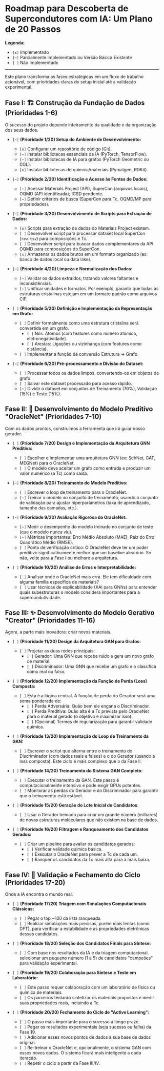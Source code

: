 # Roadmap para Descoberta de Supercondutores com IA: Um Plano de 20 Passos

**Legenda:**
- `[x]` Implementado
- `[~]` Parcialmente Implementado ou Versão Básica Existente
- `[ ]` Não Implementado

---

Este plano transforma as fases estratégicas em um fluxo de trabalho acionável, com prioridades claras do setup inicial até a validação experimental.

## Fase I: 🏗️ Construção da Fundação de Dados (Prioridades 1-6)

O sucesso do projeto depende inteiramente da qualidade e da organização dos seus dados.

- `[~]` **(Prioridade 1/20) Setup do Ambiente de Desenvolvimento:**
    - `[x]` Configurar um repositório de código (Git).
    - `[~]` Instalar bibliotecas essenciais de IA (PyTorch, TensorFlow).
    - `[~]` Instalar bibliotecas de IA para grafos (PyTorch Geometric ou DGL).
    - `[x]` Instalar bibliotecas de química/materiais (Pymatgen, RDKit).

- `[~]` **(Prioridade 2/20) Identificação e Acesso às Fontes de Dados:**
    - `[~]` Acessar Materials Project (API), SuperCon (arquivos locais), OQMD (API identificada); ICSD pendente.
    - `[~]` Definir critérios de busca (SuperCon para Tc, OQMD/MP para propriedades).

- `[~]` **(Prioridade 3/20) Desenvolvimento de Scripts para Extração de Dados:**
    - `[x]` Scripts para extração de dados do Materials Project existem.
    - `[ ]` Desenvolver script para processar dataset local SuperCon (`raw.tsv`) para composições e Tc.
    - `[ ]` Desenvolver script para buscar dados complementares da API OQMD para composições do SuperCon.
    - `[x]` Armazenar os dados brutos em um formato organizado (ex: banco de dados local ou data lake).

- `[~]` **(Prioridade 4/20) Limpeza e Normalização dos Dados:**
    - `[~]` Validar os dados extraídos, tratando valores faltantes e inconsistências.
    - `[~]` Unificar unidades e formatos. Por exemplo, garantir que todas as estruturas cristalinas estejam em um formato padrão como arquivos CIF.

- `[ ]` **(Prioridade 5/20) Definição e Implementação da Representação em Grafo:**
    - `[ ]` Definir formalmente como uma estrutura cristalina será convertida em um grafo.
        - `[ ]` Nós: Átomos (com features como número atômico, eletronegatividade).
        - `[ ]` Arestas: Ligações ou vizinhança (com features como distância).
    - `[ ]` Implementar a função de conversão Estrutura -> Grafo.

- `[~]` **(Prioridade 6/20) Pré-processamento e Divisão do Dataset:**
    - `[ ]` Processar todos os dados limpos, convertendo-os em objetos de grafo.
    - `[ ]` Salvar este dataset processado para acesso rápido.
    - `[~]` Dividir o dataset em conjuntos de Treinamento (70%), Validação (15%) e Teste (15%).

## Fase II: 🤖 Desenvolvimento do Modelo Preditivo "OracleNet" (Prioridades 7-10)

Com os dados prontos, construímos a ferramenta que irá guiar nosso gerador.

- `[ ]` **(Prioridade 7/20) Design e Implementação da Arquitetura GNN Preditiva:**
    - `[ ]` Escolher e implementar uma arquitetura GNN (ex: SchNet, GAT, MEGNet) para o OracleNet.
    - `[ ]` O modelo deve aceitar um grafo como entrada e produzir um valor numérico (a Tc) como saída.

- `[~]` **(Prioridade 8/20) Treinamento do Modelo Preditivo:**
    - `[ ]` Escrever o loop de treinamento para o OracleNet.
    - `[~]` Treinar o modelo no conjunto de treinamento, usando o conjunto de validação para ajustar hiperparâmetros (taxa de aprendizado, tamanho das camadas, etc.).

- `[~]` **(Prioridade 9/20) Avaliação Rigorosa do OracleNet:**
    - `[~]` Medir o desempenho do modelo treinado no conjunto de teste (que o modelo nunca viu).
    - `[~]` Métricas importantes: Erro Médio Absoluto (MAE), Raiz do Erro Quadrático Médio (RMSE).
    - `[ ]` Ponto de verificação crítico: O OracleNet deve ter um poder preditivo significativamente melhor que um baseline aleatório. Se não, volte para a Fase I ou melhore a arquitetura.

- `[ ]` **(Prioridade 10/20) Análise de Erros e Interpretabilidade:**
    - `[ ]` Analisar onde o OracleNet mais erra. Ele tem dificuldade com alguma família específica de materiais?
    - `[ ]` Usar técnicas de explicabilidade (XAI para GNNs) para entender quais subestruturas o modelo considera importantes para a supercondutividade.

## Fase III: ✨ Desenvolvimento do Modelo Gerativo "Creator" (Prioridades 11-16)

Agora, a parte mais inovadora: criar novos materiais.

- `[ ]` **(Prioridade 11/20) Design da Arquitetura GAN para Grafos:**
    - `[ ]` Projetar as duas redes principais:
        - `[ ]` Gerador: Uma GNN que recebe ruído e gera um novo grafo de material.
        - `[ ]` Discriminador: Uma GNN que recebe um grafo e o classifica como real ou falso.

- `[ ]` **(Prioridade 12/20) Implementação da Função de Perda (Loss) Composta:**
    - `[ ]` Esta é a lógica central. A função de perda do Gerador será uma soma ponderada de:
        - `[ ]` Perda Adversária: Quão bem ele engana o Discriminador.
        - `[ ]` Perda Preditiva: Quão alta é a Tc prevista pelo OracleNet para o material gerado (o objetivo é maximizar isso).
        - `[ ]` (Opcional) Termos de regularização para garantir validade química.

- `[ ]` **(Prioridade 13/20) Implementação do Loop de Treinamento da GAN:**
    - `[ ]` Escrever o script que alterna entre o treinamento do Discriminador (com dados reais e falsos) e o do Gerador (usando a loss composta). Este ciclo é mais complexo que o da Fase II.

- `[ ]` **(Prioridade 14/20) Treinamento do Sistema GAN Completo:**
    - `[ ]` Executar o treinamento da GAN. Este passo é computacionalmente intensivo e pode exigir GPUs potentes.
    - `[ ]` Monitorar as perdas do Gerador e do Discriminador para garantir que o treinamento está estável.

- `[ ]` **(Prioridade 15/20) Geração do Lote Inicial de Candidatos:**
    - `[ ]` Usar o Gerador treinado para criar um grande número (milhares) de novas estruturas moleculares que não existem na base de dados.

- `[ ]` **(Prioridade 16/20) Filtragem e Ranqueamento dos Candidatos Gerados:**
    - `[ ]` Criar um pipeline para avaliar os candidatos gerados:
        - `[ ]` Verificar validade química básica.
        - `[ ]` Executar o OracleNet para prever a Tc de cada um.
        - `[ ]` Ranquer os candidatos da Tc mais alta para a mais baixa.

## Fase IV: 🧪 Validação e Fechamento do Ciclo (Prioridades 17-20)

Onde a IA encontra o mundo real.

- `[ ]` **(Prioridade 17/20) Triagem com Simulações Computacionais Clássicas:**
    - `[ ]` Pegar o top ~100 da lista ranqueada.
    - `[ ]` Realizar simulações mais precisas, porém mais lentas (como DFT), para verificar a estabilidade e as propriedades eletrônicas desses candidatos.

- `[ ]` **(Prioridade 18/20) Seleção dos Candidatos Finais para Síntese:**
    - `[ ]` Com base nos resultados da IA e da triagem computacional, selecionar um pequeno número (1 a 5) de candidatos "campeões" para validação experimental.

- `[ ]` **(Prioridade 19/20) Colaboração para Síntese e Teste em Laboratório:**
    - `[ ]` Este passo requer colaboração com um laboratório de física ou química de materiais.
    - `[ ]` Os parceiros tentarão sintetizar os materiais propostos e medir suas propriedades reais, incluindo a Tc.

- `[ ]` **(Prioridade 20/20) Fechamento do Ciclo de "Active Learning":**
    - `[ ]` O passo mais importante para o sucesso a longo prazo.
    - `[ ]` Pegar os resultados experimentais (seja sucesso ou falha) da Fase 19.
    - `[ ]` Adicionar esses novos pontos de dados à sua base de dados original.
    - `[ ]` Re-treinar o OracleNet e, opcionalmente, o sistema GAN com esses novos dados. O sistema ficará mais inteligente a cada iteração.
    - `[ ]` Repetir o ciclo a partir da Fase III/IV.
